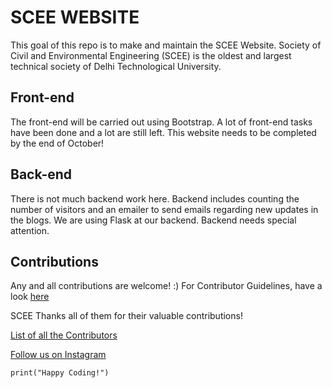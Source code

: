 # SCEE WEBSITE
This goal of this repo is to make and maintain the SCEE Website.
Society of Civil and Environmental Engineering (SCEE) is the oldest and largest technical society of Delhi Technological University. 

## Front-end
The front-end will be carried out using Bootstrap.
A lot of front-end tasks have been done and a lot are still left.
This website needs to be completed by the end of October!

## Back-end
There is not much backend work here.
Backend includes counting the number of visitors and an emailer to send emails regarding new updates in the blogs.
We are using Flask at our backend.
Backend needs special attention. 

## Contributions

Any and all contributions are welcome! :)
For Contributor Guidelines, have a look [here](https://github.com/Kushagraw12/Scee-Website/blob/master/CONTRIBUTING.md)

SCEE Thanks all of them for their valuable contributions!

[List of all the Contributors](https://github.com/Kushagraw12/Scee-Website/blob/master/CONTRIBUTORS_LIST.md)

[Follow us on Instagram](https://www.instagram.com/sceedtu/)

```print("Happy Coding!")```

